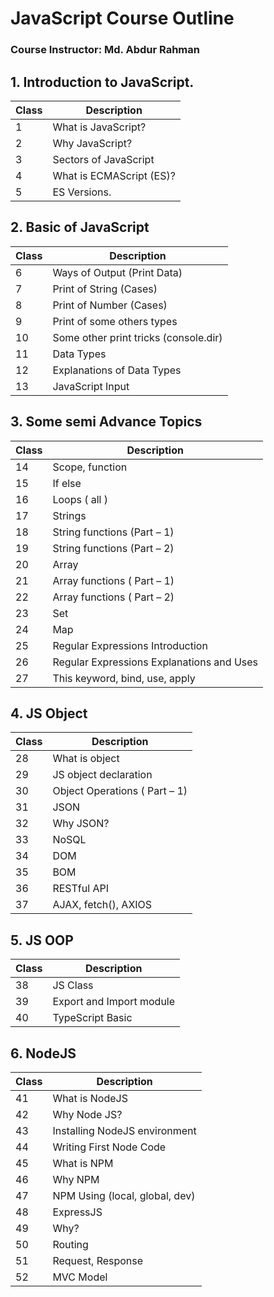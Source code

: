 # JavaScript Course Outline
### Course Instructor: Md. Abdur Rahman

## 1. Introduction to JavaScript.

| Class | Description |
| --- | --- |
| 1 | What is JavaScript? |
| 2 | Why JavaScript? |
| 3 | Sectors of JavaScript |
| 4 | What is ECMAScript (ES)? |
| 5 | ES Versions. |

## 2. Basic of JavaScript

| Class | Description |
| --- | --- |
| 6 | Ways of Output (Print Data) |
| 7 | Print of String (Cases) |
| 8 | Print of Number (Cases) |
| 9 | Print of some others types |
| 10 | Some other print tricks (console.dir) |
| 11 | Data Types |
| 12 | Explanations of Data Types |
| 13 | JavaScript Input |

## 3. Some semi Advance Topics

| Class | Description |
| --- | --- |
| 14 | Scope, function |
| 15 | If else |
| 16 | Loops ( all ) |
| 17 | Strings |
| 18 | String functions (Part – 1) |
| 19 | String functions (Part – 2) |
| 20 | Array |
| 21 | Array functions ( Part – 1) |
| 22 | Array functions ( Part – 2) |
| 23 | Set |
| 24 | Map |
| 25 | Regular Expressions Introduction |
| 26 | Regular Expressions Explanations and Uses |
| 27 | This keyword, bind, use, apply |

## 4. JS Object

| Class | Description |
| --- | --- |
| 28 | What is object |
| 29 | JS object declaration |
| 30 | Object Operations ( Part – 1) |
| 31 | JSON
| 32 | Why JSON? |
| 33 | NoSQL |
| 34 | DOM |
| 35 | BOM |
| 36 | RESTful API |
| 37 | AJAX, fetch(), AXIOS |

## 5. JS OOP

| Class | Description |
| --- | --- |
| 38 | JS Class |
| 39 | Export and Import module |
| 40 | TypeScript Basic |

## 6. NodeJS

| Class | Description |
| --- | --- |
| 41 | What is NodeJS
| 42 | Why Node JS?
| 43 | Installing NodeJS environment
| 44 | Writing First Node Code |
| 45 | What is NPM
| 46 | Why NPM
| 47 | NPM Using (local, global, dev) |
| 48 | ExpressJS
| 49 | Why?
| 50 | Routing
| 51 | Request, Response |
| 52 | MVC Model |